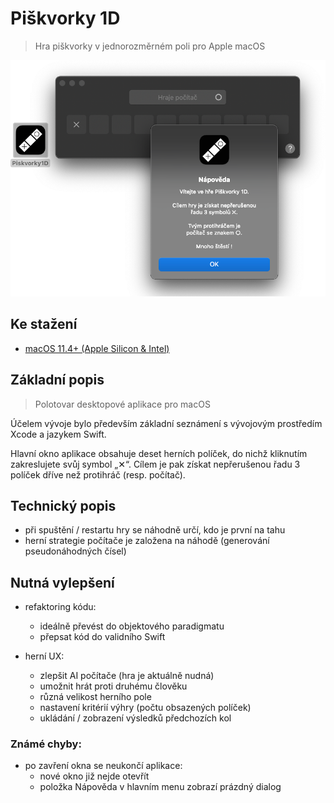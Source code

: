 # Piškvorky 1D

> Hra piškvorky v jednorozměrném poli pro Apple macOS

![Screenshot Piškvorky 1D](screenshot.png)

## Ke stažení

- [macOS 11.4+ (Apple Silicon & Intel)](//github.com/ma-ta/piskvorky1d/raw/main/Piskvorky1D.zip)

## Základní popis
> Polotovar desktopové aplikace pro macOS

Účelem vývoje bylo především základní seznámení s vývojovým prostředím Xcode a jazykem Swift.

Hlavní okno aplikace obsahuje deset herních políček, do nichž kliknutím zakreslujete svůj symbol „✕“. Cílem je pak získat nepřerušenou řadu 3 políček dříve než protihráč (resp. počítač).

## Technický popis

- při spuštění / restartu hry se náhodně určí, kdo je první na tahu
- herní strategie počítače je založena na náhodě (generování pseudonáhodných čísel)

## Nutná vylepšení

- refaktoring kódu:
  - ideálně převést do objektového paradigmatu
  - přepsat kód do validního Swift

- herní UX:
  - zlepšit AI počítače (hra je aktuálně nudná)
  - umožnit hrát proti druhému člověku
  - různá velikost herního pole
  - nastavení kritérií výhry (počtu obsazených políček)
  - ukládání / zobrazení výsledků předchozích kol

### Známé chyby:
- po zavření okna se neukončí aplikace:
  - nové okno již nejde otevřít
  - položka Nápověda v hlavním menu zobrazí prázdný dialog
